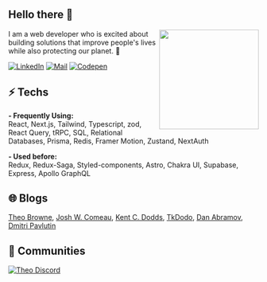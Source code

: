 
## Hello there 👋

<img align='right' src='https://user-images.githubusercontent.com/5713670/87202985-820dcb80-c2b6-11ea-9f56-7ec461c497c3.gif' width='200"'>

I am a web developer who is excited about building solutions that improve people's lives while also protecting our planet. 🌱

[![LinkedIn](https://img.shields.io/badge/LinkedIn-white?style=flat-square&logo=linkedin&color=%230A66C2)](https://www.linkedin.com/in/alissonludtkeschwanz)
[![Mail](https://img.shields.io/badge/Mail-%23EA4335?style=flat-square&logo=gmail&logoColor=%23FFF)](mailto:alissonludtkeschwanz@gmail.com)
[![Codepen](https://img.shields.io/badge/Codepen-black?style=flat-square&logo=codepen)](https://codepen.io/ziinbra)



## ⚡ Techs
**- Frequently Using:**\
React, Next.js, Tailwind, Typescript, zod, React Query, tRPC, SQL, Relational Databases, Prisma, Redis, Framer Motion, Zustand, NextAuth

**- Used before:**\
Redux, Redux-Saga, Styled-components, Astro, Chakra UI, Supabase, Express, Apollo GraphQL

## 🌐 Blogs
[Theo Browne](https://t3.gg),  [Josh W. Comeau](https://www.joshwcomeau.com), [Kent C. Dodds](https://kentcdodds.com/blog), [TkDodo](https://tkdodo.eu/blog), [Dan Abramov](https://overreacted.io), [Dmitri Pavlutin](https://dmitripavlutin.com)


## 🤝 Communities

[![Theo Discord](https://img.shields.io/badge/Theo's%20Typesafe%20Cult-%23333?logo=discord&logoColor=%23FFF)](https://discord.com/invite/xHdCpcPHRE)
